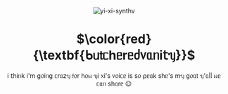 <div align="center">

![yi-xi-synthv](https://github.com/user-attachments/assets/9d43b662-6080-4f93-85b9-cab870da75b0)

# $\color{red}{\textbf{ᑲᥙ𝗍ᥴһᥱrᥱძ᥎ᥲᥒі𝗍ᥡ}}$
 
<p/>
і 𝗍һіᥒk і'm g᥆іᥒg ᥴrᥲzᥡ 𝖿᥆r һ᥆ᥕ ᥡі ᥊і's ᥎᥆іᥴᥱ іs s᥆ ⍴ᥱᥲk
sһᥱ's mᥡ g᥆ᥲ𝗍 ᥡ'ᥲᥣᥣ ᥕᥱ ᥴᥲᥒ sһᥲrᥱ 😉

